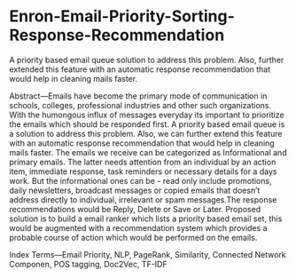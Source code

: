 # Enron-Email-Priority-Sorting-Response-Recommendation
A priority based email queue solution to address this problem. Also, further extended this feature with an automatic response recommendation that would help in cleaning mails faster.

Abstract—Emails have become the primary mode of communication in schools, colleges, professional industries and other such organizations. With the humongous influx of 
messages everyday its important to prioritize the emails which should be responded first. A priority based email queue is a solution to address this problem. Also, we can 
further extend this feature with an automatic response recommendation that would help in cleaning mails faster. The emails we receive can be categorized as Informational 
and primary emails. The latter needs attention from an individual by an action item, immediate response, task reminders or necessary details for a days work. But the
informational ones can be - read only include promotions, daily newsletters, broadcast messages or copied emails that doesn’t address directly to individual, irrelevant or 
spam messages.The response recommendations would be Reply, Delete or Save or Later. Proposed solution is to build a email ranker which lists a priority based email set, this would be augmented with a recommendation system which provides a probable course of action which would be performed on the emails.

Index Terms—Email Priority, NLP, PageRank, Similarity, Connected Network Componen, POS tagging, Doc2Vec, TF-IDF
